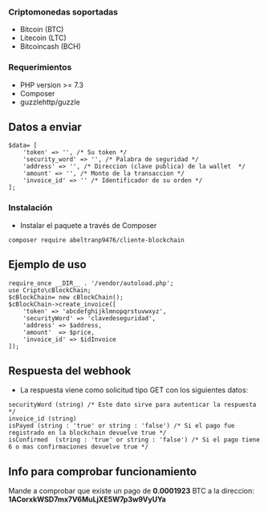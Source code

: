 ### Criptomonedas soportadas

- Bitcoin (BTC)
- Litecoin (LTC)
- Bitcoincash (BCH)

### Requerimientos

- PHP version >= 7.3
- Composer
- guzzlehttp/guzzle

## Datos a enviar

```
$data= [
    'token' => '', /* Su token */
    'security_word' => '', /* Palabra de seguridad */
    'address' => '', /* Direccion (clave publica) de la wallet  */
    'amount' => '', /* Monto de la transaccion */
    'invoice_id' => '' /* Identificador de su orden */
];

```

### Instalación
- Instalar el paquete a través de Composer

```
composer require abeltranp9476/cliente-blockchain
```

## Ejemplo de uso 

```
require_once __DIR__ . '/vendor/autoload.php';
use Cripto\cBlockChain;
$cBlockChain= new cBlockChain();
$cBlockChain->create_invoice([
    'token' => 'abcdefghijklmnopqrstuvwxyz',
    'securityWord' => 'clavedeseguridad',
    'address' => $address,
    'amount'  => $price,
    'invoice_id' => $idInvoice
]);

```


## Respuesta del webhook

- La respuesta viene como solicitud tipo GET con los siguientes datos:

```
securityWord (string) /* Este dato sirve para autenticar la respuesta */
invoice_id (string) 
isPayed (string : 'true' or string : 'false') /* Si el pago fue registrado en la blockchain devuelve true */
isConfirmed  (string : 'true' or string : 'false') /* Si el pago tiene 6 o mas confirmaciones devuelve true */

```

## Info para comprobar funcionamiento

Mande a comprobar que existe un pago de **0.0001923** BTC a la direccion: **1ACorxkWSD7mx7V6MuLjXE5W7p3w9VyUYa**